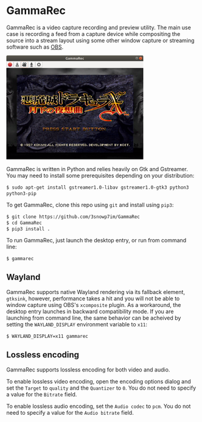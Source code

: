 # GammaRec

GammaRec is a video capture recording and preview utility. The main use case
is recording a feed from a capture device while compositing the source into
a stream layout using some other window capture or streaming software such
as [OBS](https://obsproject.com).

![GammaRec Window](data/window.png)

GammaRec is written in Python and relies heavily on Gtk and Gstreamer. You
may need to install some prerequisites depending on your distribution:

```shell
$ sudo apt-get install gstreamer1.0-libav gstreamer1.0-gtk3 python3 python3-pip
```

To get GammaRec, clone this repo using `git` and install using `pip3`:

```shell
$ git clone https://github.com/3snowp7im/GammaRec
$ cd GammaRec
$ pip3 install .
```

To run GammaRec, just launch the desktop entry, or run from command line:

```shell
$ gammarec
```

## Wayland

GammaRec supports native Wayland rendering via its fallback element,
`gtksink`, however, performance takes a hit and you will not be able to
window capture using OBS's `xcomposite` plugin. As a workaround, the desktop
entry launches in backward compatibility mode. If you are launching from
command line, the same behavior can be acheived by setting the
`WAYLAND_DISPLAY` environment variable to `x11`:

```shell
$ WAYLAND_DISPLAY=x11 gammarec
```

## Lossless encoding

GammaRec supports lossless encoding for both video and audio.

To enable lossless video encoding, open the encoding options dialog and set the
`Target` to `quality` and the `Quantizer` to `0`. You do not need to specify a
value for the `Bitrate` field.

To enable lossless audio encoding, set the `Audio codec` to `pcm`. You do not
need to specify a value for the `Audio bitrate` field.
